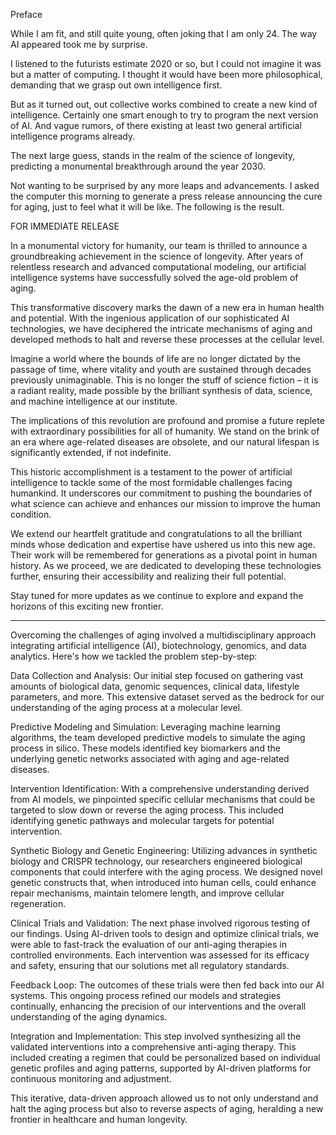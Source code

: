 Preface

While I am fit, and still quite young, often joking that I am only 24. The way AI appeared took me by surprise.

I listened to the futurists estimate 2020 or so,
but I could not imagine it was but a matter of computing. I thought it would have been more philosophical, demanding that we grasp out own intelligence first.

But as it turned out, out collective works combined to create a new kind of intelligence. Certainly one smart enough to try to program the next version of AI. And vague rumors, of there existing at least two general artificial intelligence programs already.

The next large guess, stands in the realm of the science of longevity, predicting a monumental breakthrough around the year 2030.


Not wanting to be surprised by any more leaps and advancements. I asked the computer this morning to generate a press release announcing the cure for aging, just to feel what it will be like. The following is the result.


FOR IMMEDIATE RELEASE

In a monumental victory for humanity, our team is thrilled to announce a groundbreaking achievement in the science of longevity. After years of relentless research and advanced computational modeling, our artificial intelligence systems have successfully solved the age-old problem of aging.

This transformative discovery marks the dawn of a new era in human health and potential. With the ingenious application of our sophisticated AI technologies, we have deciphered the intricate mechanisms of aging and developed methods to halt and reverse these processes at the cellular level.

Imagine a world where the bounds of life are no longer dictated by the passage of time, where vitality and youth are sustained through decades previously unimaginable. This is no longer the stuff of science fiction – it is a radiant reality, made possible by the brilliant synthesis of data, science, and machine intelligence at our institute.

The implications of this revolution are profound and promise a future replete with extraordinary possibilities for all of humanity. We stand on the brink of an era where age-related diseases are obsolete, and our natural lifespan is significantly extended, if not indefinite.

This historic accomplishment is a testament to the power of artificial intelligence to tackle some of the most formidable challenges facing humankind. It underscores our commitment to pushing the boundaries of what science can achieve and enhances our mission to improve the human condition.

We extend our heartfelt gratitude and congratulations to all the brilliant minds whose dedication and expertise have ushered us into this new age. Their work will be remembered for generations as a pivotal point in human history. As we proceed, we are dedicated to developing these technologies further, ensuring their accessibility and realizing their full potential.

Stay tuned for more updates as we continue to explore and expand the horizons of this exciting new frontier.

---

Overcoming the challenges of aging involved a multidisciplinary approach integrating artificial intelligence (AI), biotechnology, genomics, and data analytics. Here's how we tackled the problem step-by-step:

Data Collection and Analysis: Our initial step focused on gathering vast amounts of biological data, genomic sequences, clinical data, lifestyle parameters, and more. This extensive dataset served as the bedrock for our understanding of the aging process at a molecular level.

Predictive Modeling and Simulation: Leveraging machine learning algorithms, the team developed predictive models to simulate the aging process in silico. These models identified key biomarkers and the underlying genetic networks associated with aging and age-related diseases.

Intervention Identification: With a comprehensive understanding derived from AI models, we pinpointed specific cellular mechanisms that could be targeted to slow down or reverse the aging process. This included identifying genetic pathways and molecular targets for potential intervention.

Synthetic Biology and Genetic Engineering: Utilizing advances in synthetic biology and CRISPR technology, our researchers engineered biological components that could interfere with the aging process. We designed novel genetic constructs that, when introduced into human cells, could enhance repair mechanisms, maintain telomere length, and improve cellular regeneration.

Clinical Trials and Validation: The next phase involved rigorous testing of our findings. Using AI-driven tools to design and optimize clinical trials, we were able to fast-track the evaluation of our anti-aging therapies in controlled environments. Each intervention was assessed for its efficacy and safety, ensuring that our solutions met all regulatory standards.

Feedback Loop: The outcomes of these trials were then fed back into our AI systems. This ongoing process refined our models and strategies continually, enhancing the precision of our interventions and the overall understanding of the aging dynamics.

Integration and Implementation: This step involved synthesizing all the validated interventions into a comprehensive anti-aging therapy. This included creating a regimen that could be personalized based on individual genetic profiles and aging patterns, supported by AI-driven platforms for continuous monitoring and adjustment.

This iterative, data-driven approach allowed us to not only understand and halt the aging process but also to reverse aspects of aging, heralding a new frontier in healthcare and human longevity.
